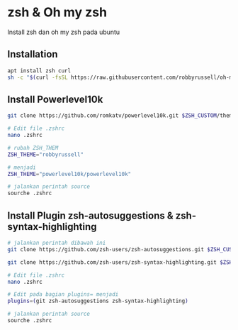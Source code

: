 # zsh & Oh my zsh

Install zsh dan oh my zsh pada ubuntu 

## Installation

```bash
apt install zsh curl
sh -c "$(curl -fsSL https://raw.githubusercontent.com/robbyrussell/oh-my-zsh/master/tools/install.sh)"
```

## Install Powerlevel10k

```bash
git clone https://github.com/romkatv/powerlevel10k.git $ZSH_CUSTOM/themes/powerlevel10k

# Edit file .zshrc
nano .zshrc

# rubah ZSH_THEM
ZSH_THEME="robbyrussell"

# menjadi
ZSH_THEME="powerlevel10k/powerlevel10k"

# jalankan perintah source 
sourche .zshrc

```
## Install Plugin zsh-autosuggestions & zsh-syntax-highlighting

```bash
# jalankan perintah dibawah ini 
git clone https://github.com/zsh-users/zsh-autosuggestions.git $ZSH_CUSTOM/plugins/zsh-autosuggestions

git clone https://github.com/zsh-users/zsh-syntax-highlighting.git $ZSH_CUSTOM/plugins/zsh-syntax-highlighting

# Edit file .zshrc
nano .zshrc

# Edit pada bagian plugins= menjadi
plugins=(git zsh-autosuggestions zsh-syntax-highlighting)

# jalankan perintah source 
sourche .zshrc
